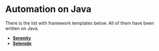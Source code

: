 # Automation on Java

There is the list with framework templates below. All of them have been written on Java. 

- [**Serenity**](https://github.com/JetFree/Serenity-Framework-Template)
- [**Selenide**](https://github.com/JetFree/Selenide-Framework-Template)
